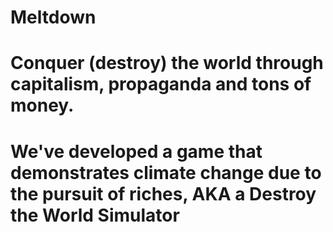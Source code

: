 # Meltdown
# Conquer (destroy) the world through capitalism, propaganda and tons of money.
# We've developed a game that demonstrates climate change due to the pursuit of riches, AKA a Destroy the World Simulator